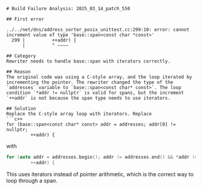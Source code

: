 ```
# Build Failure Analysis: 2025_03_14_patch_550

## First error

../../net/dns/address_sorter_posix_unittest.cc:299:10: error: cannot increment value of type 'base::span<const char *const>'
  299 |          ++addr) {
      |          ^ ~~~~

## Category
Rewriter needs to handle base::span with iterators correctly.

## Reason
The original code was using a C-style array, and the loop iterated by incrementing the pointer. The rewriter changed the type of the `addresses` variable to `base::span<const char* const>`. The loop condition `*addr != nullptr` is valid for spans, but the increment `++addr` is not because the span type needs to use iterators.

## Solution
Replace the C-style array loop with iterators. Replace
```c++
for (base::span<const char* const> addr = addresses; addr[0] != nullptr;
         ++addr) {
```
with
```c++
for (auto addr = addresses.begin(); addr != addresses.end() && *addr != nullptr;
         ++addr) {
```
This uses iterators instead of pointer arithmetic, which is the correct way to loop through a span.